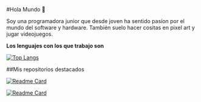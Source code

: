#Hola Mundo 👋

Soy una programadora junior que desde joven ha sentido pasíon por el mundo del software y hardware. También suelo hacer cositas en pixel art y jugar videojuegos.

**Los lenguajes con los que trabajo son**

[![Top Langs](https://github-readme-stats.vercel.app/api/top-langs/?username=NereaCassian)](https://github.com/anuraghazra/github-readme-stats)

##Mis repositorios destacados

[![Readme Card](https://github-readme-stats.vercel.app/api/pin/?username=NereaCassian&repo=RatBot)](https://github.com/anuraghazra/github-readme-stats)

[![Readme Card](https://github-readme-stats.vercel.app/api/pin/?username=NereaCassian&repo=Judy_Alvarez_Bot)](https://github.com/anuraghazra/github-readme-stats)

